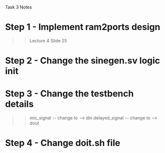 Task 3 Notes

# Step 1 - Implement ram2ports design
>> Lecture 4 Slide 25

# Step 2 - Change the sinegen.sv logic init

# Step 3 - Change the testbench details
>> mic_signal -- change to --> din
>> delayed_signal -- change to --> dout

# Step 4 - Change doit.sh file